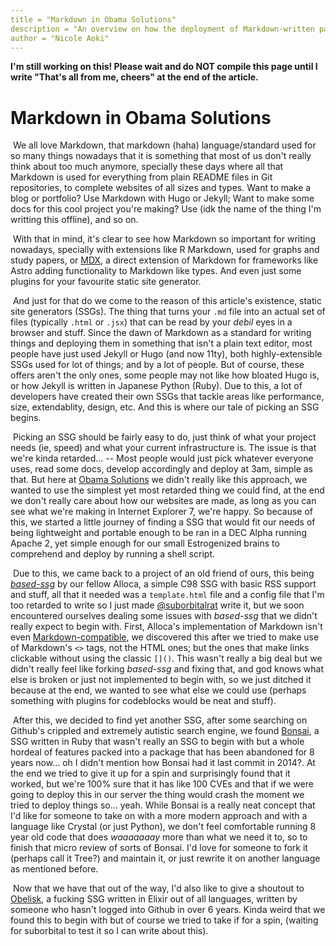 ```yaml
---
title = "Markdown in Obama Solutions"
description = "An overview on how the deployment of Markdown-written pages works in obama.solutions"
author = "Nicole Aoki"
---
```


**I'm still working on this! Please wait and do NOT compile this page until I write "That's all from me, cheers" at the end of the article.**

# Markdown in Obama Solutions

​	We all love Markdown, that markdown (haha) language/standard used for so many things nowadays that it is something that most of us don't really think about too much anymore, specially these days where all that Markdown is used for everything from plain README files in Git repositories, to complete websites of all sizes and types. Want to make a blog or portfolio? Use Markdown with Hugo or Jekyll; Want to make some docs for this cool project you're making? Use (idk the name of the thing I'm writting this offline), and so on.

​	With that in mind, it's clear to see how Markdown so important for writing nowadays, specially with extensions like R Markdown, used for graphs and study papers, or [MDX](https://mdxjs.org), a direct extension of Markdown for frameworks like Astro adding functionality to Markdown like types. And even just some plugins for your favourite static site generator.

​	And just for that do we come to the reason of this article's existence, static site generators (SSGs). The thing that turns your `.md` file into an actual set of files (typically `.html` or `.jsx`) that can be read by your *debil* eyes in a browser and stuff. Since the dawn of Markdown as a standard for writing things and deploying them in something that isn't a plain text editor, most people have just used Jekyll or Hugo (and now 11ty), both highly-extensible SSGs used for lot of things; and by a lot of people. But of course, these offers aren't the only ones, some people may not like how bloated Hugo is, or how Jekyll is written in Japanese Python (Ruby). Due to this, a lot of developers have created their own SSGs that tackle areas like performance, size, extendablity, design, etc. And this is where our tale of picking an SSG begins.

​	Picking an SSG should be fairly easy to do, just think of what your project needs (ie, speed) and what your current infrastructure is. The issue is that we're kinda retarded... -- Most people would just pick whatever everyone uses, read some docs, develop accordingly and deploy at 3am, simple as that. But here at [Obama Solutions](https://obama.solutions) we didn't really like this approach, we wanted to use the simplest yet most retarded thing we could find, at the end we don't really care about how our websites are made, as long as you can see what we're making in Internet Explorer 7, we're happy. So because of this, we started a little journey of finding a SSG that would fit our needs of being lightweight and portable enough to be ran in a DEC Alpha running Apache 2, yet simple enough for our small Estrogenized brains to comprehend and deploy by running a shell script.

​	Due to this, we came back to a project of an old friend of ours, this being [*based-ssg*](https://github.com/alloca123/based-ssg) by our fellow Alloca, a simple C98 SSG with basic RSS support and stuff, all that it needed was a `template.html` file and a config file that I'm too retarded to write so I just made [@suborbitalrat](https://obama.solutions/~suborbitalrat) write it, but we soon encountered ourselves dealing some issues with *based-ssg* that we didn't really expect to begin with. First, Alloca's implementation of Markdown isn't even [Markdown-compatible](https://daringfireball.net/projects/markdown/), we discovered this after we tried to make use of Markdown's `<>` tags, not the HTML ones; but the ones that make links clickable without using the classic `[]()`. This wasn't really a big deal but we didn't really feel like forking *based-ssg* and fixing that, and god knows what else is broken or just not implemented to begin with, so we just ditched it because at the end, we wanted to see what else we could use (perhaps something with plugins for codeblocks would be neat and stuff).

​	After this, we decided to find yet another SSG, after some searching on Github's crippled and extremely autistic search engine, we found [Bonsai](https://github.com/benschwarz/bonsai), a SSG written in Ruby that wasn't really an SSG to begin with but a whole hordeal of features packed into a package that has been abandoned for 8 years now... oh I didn't mention how Bonsai had it last commit in 2014?. At the end we tried to give it up for a spin and surprisingly found that it worked, but we're 100% sure that it has like 100 CVEs and that if we were going to deploy this in our server the thing would crash the moment we tried to deploy things so... yeah. While Bonsai is a really neat concept that I'd like for someone to take on with a more modern approach and with a language like Crystal (or just Python), we don't feel comfortable running 8 year old code that does *waaaaaaay* more than what we need it to, so to finish that micro review of sorts of Bonsai. I'd love for someone to fork it (perhaps call it Tree?) and maintain it, or just rewrite it on another language as mentioned before.

​	Now that we have that out of the way, I'd also like to give a shoutout to [Obelisk](https://github.com/BennyHallett/obelisk), a fucking SSG written in Elixir out of all languages, written by someone who hasn't logged into Github in over 6 years. Kinda weird that we found this to begin with but of course we tried to take if for a spin, (waiting for suborbital to test it so I can write about this).
